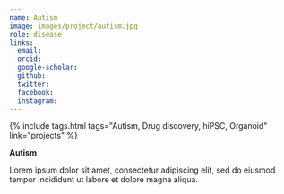```yaml
---
name: Autism
image: images/project/autism.jpg
role: disease
links:
  email:
  orcid:
  google-scholar:
  github:
  twitter:
  facebook:
  instagram: 
---
```


{%
  include tags.html
  tags="Autism, Drug discovery, hiPSC, Organoid"
  link="projects"
%}

<strong>Autism</strong>

Lorem ipsum dolor sit amet, consectetur adipiscing elit, sed do eiusmod tempor incididunt ut labore et dolore magna aliqua.

